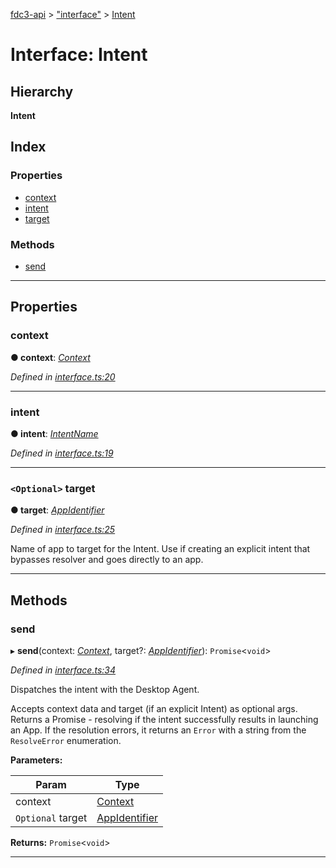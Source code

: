 [fdc3-api](../README.md) > ["interface"](../modules/_interface_.md) > [Intent](../interfaces/_interface_.intent.md)

# Interface: Intent

## Hierarchy

**Intent**

## Index

### Properties

* [context](_interface_.intent.md#context)
* [intent](_interface_.intent.md#intent)
* [target](_interface_.intent.md#target)

### Methods

* [send](_interface_.intent.md#send)

---

## Properties

<a id="context"></a>

###  context

**● context**: *[Context](../modules/_interface_.md#context)*

*Defined in [interface.ts:20](https://github.com/ColinEberhardt/API/blob/eac0696/src/interface.ts#L20)*

___
<a id="intent"></a>

###  intent

**● intent**: *[IntentName](../modules/_interface_.md#intentname)*

*Defined in [interface.ts:19](https://github.com/ColinEberhardt/API/blob/eac0696/src/interface.ts#L19)*

___
<a id="target"></a>

### `<Optional>` target

**● target**: *[AppIdentifier](../modules/_interface_.md#appidentifier)*

*Defined in [interface.ts:25](https://github.com/ColinEberhardt/API/blob/eac0696/src/interface.ts#L25)*

Name of app to target for the Intent. Use if creating an explicit intent that bypasses resolver and goes directly to an app.

___

## Methods

<a id="send"></a>

###  send

▸ **send**(context: *[Context](../modules/_interface_.md#context)*, target?: *[AppIdentifier](../modules/_interface_.md#appidentifier)*): `Promise`<`void`>

*Defined in [interface.ts:34](https://github.com/ColinEberhardt/API/blob/eac0696/src/interface.ts#L34)*

Dispatches the intent with the Desktop Agent.

Accepts context data and target (if an explicit Intent) as optional args. Returns a Promise - resolving if the intent successfully results in launching an App. If the resolution errors, it returns an `Error` with a string from the `ResolveError` enumeration.

**Parameters:**

| Param | Type |
| ------ | ------ |
| context | [Context](../modules/_interface_.md#context) |
| `Optional` target | [AppIdentifier](../modules/_interface_.md#appidentifier) |

**Returns:** `Promise`<`void`>

___

